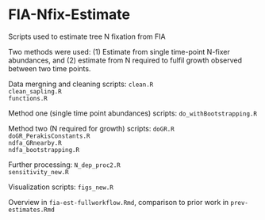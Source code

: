 # FIA-Nfix-Estimate
Scripts used to estimate tree N fixation from FIA

Two methods were used: (1) Estimate from single time-point N-fixer abundances, and (2) estimate from N required to fulfil growth observed between two time points.

Data mergning and cleaning scripts:
`clean.R` <br/>
`clean_sapling.R` <br/>
`functions.R` <br/>

Method one (single time point abundances) scripts:
`do_withBootstrapping.R` <br/>

Method two (N required for growth) scripts:
`doGR.R` <br/>
`doGR_PerakisConstants.R` <br/>
`ndfa_GRnearby.R` <br/>
`ndfa_bootstrapping.R` <br/>

Further processing:
`N_dep_proc2.R` <br/>
`sensitivity_new.R` <br/>

Visualization scripts:
`figs_new.R` <br/>

Overview in `fia-est-fullworkflow.Rmd`, comparison to prior work in `prev-estimates.Rmd`
